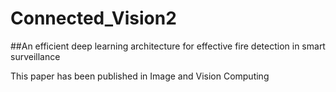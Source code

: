 # Connected_Vision2
##An efficient deep learning architecture for effective fire detection in smart surveillance

This paper has been published in Image and Vision Computing
